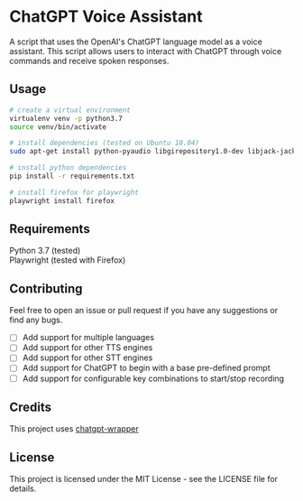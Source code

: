 # ChatGPT Voice Assistant

A script that uses the OpenAI's ChatGPT language model as a voice assistant. This script allows users to interact with ChatGPT through voice commands and receive spoken responses.

## Usage
```bash
# create a virtual environment
virtualenv venv -p python3.7
source venv/bin/activate

# install dependencies (tested on Ubuntu 18.04)
sudo apt-get install python-pyaudio libgirepository1.0-dev libjack-jackd2-dev portaudio19-dev

# install python dependencies
pip install -r requirements.txt

# install firefox for playwright
playwright install firefox
```

## Requirements

Python 3.7 (tested)  
Playwright (tested with Firefox)

## Contributing

Feel free to open an issue or pull request if you have any suggestions or find any bugs.

- [ ] Add support for multiple languages
- [ ] Add support for other TTS engines
- [ ] Add support for other STT engines
- [ ] Add support for ChatGPT to begin with a base pre-defined prompt
- [ ] Add support for configurable key combinations to start/stop recording

## Credits

This project uses [chatgpt-wrapper](github.com/mmabrouk/chatgpt-wrapper)

## License

This project is licensed under the MIT License - see the LICENSE file for details.
